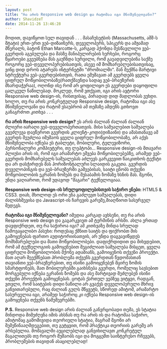 ```yaml
---
layout: post
title: "რა არის Responsive web design და რატომაა იგი მნიშვნელოვანი?"
author: ShavidzeT
date: 2014-11-26 13:46:28
---
```

მოდით, დავიწყოთ სულ თავიდან . . .
მასაჩუსეტსის (Massachusetts, აშშ-ს შტატი) ერთ-ერთ ვებ-დიზაინერს, დეველოპერს, სპიკერს და ამჟამად მწერალს, ბატონ Ethan Marcotte-ს, კარგად ჰქონდა შესწავლილი ვებ-გვერდის აგებულება და მასზე მანიპულირების ხერხები, როგორც წყაროები გვეუბნება მას გაუჩნდა სურვილი, რომ გაეადვილებინა საქმე როგორც ვებ-დეველოპერებისათვის, ასევე იმ მომხარებლებისათვისაც, ვინც დიდ დროს ატარებს ინტერნეტში "ძრომიალში". მან შექმნა მარტივი სტრუქტურა ვებ-გვერდებისთვის, რათა ემუშავათ ამ გვერდებს ყველა ციფრულ მოწყობილობაზე(რათქმაუნდა სადაც ვებ-ბრაუზერის მხარდაჭერაა), ოღონდ ისე რომ არ ყოფილიყო ეს გვერდები დაყოფილი ცალკეულ ნაწილებად. მოკლედ, რომ ვთქვათ, იგი არის ავტორი Responsive web design-ის, რისთვისაც, პირადად დიდ მადლობას ვუხდი.
ხოლო, თუ რა არის კონკრეტულად Responsive design, რატომაა იგი ასე მნიშვნელოვანი და რატომ ვსაუბრობ ამ თემაზე ამდენს გთხოვთ განაგრძოთ კითხვა . . .

**რა არის Responsive web design?**
ეს არის ძალიან ძალიან ძალიან ძლიერი იარაღი ვებ-დეველოპერთათვის. მისი საშუალებით საშუალება გვეძლევა დავწეროთ გვერდის კლიენტ-კოდი(დიზაინი) და ამასთანავე ამ გვერდს შეუძლია იმუშაოს ყველა ციფრულ მოწყობილობაზე, არ აქვს მნიშვნელობა იქნება ეს ტაბლეტი, მობილური, ტელევიზორი, პერსონალური კომპიუტერი, თუ ლეპტოპი...
Responsive design-ის მთავარი პლიუსი არის ის, რომ იგი არამარტო ეშვება მოწყობილებებზე, არამედ ვებ-გვერდის მომხარებელს საშუალებას აძლევს გარკვევით წაიკითხოს ტექსტი და არ დასჭირდეს მას ჰორიზონტალური სლაიდის გაკეთა.
გვერდის დეველოპინგის და ვებ-ბრაუზერში გაშვებისას, საიტი ცნობს თქვენი მოწყობილობის ეკრანის ზომებს და შესაბამის ზომაზე ხსნის მას. მგონი, უნდა ვაღიაროთ, რომ უდავოდ "მაგარი" ტექნელოგიაა.

**Responsive web design-ის სრულყოფილებისთვის საჭირო ენები:**
HTML5 & CSS3.
დიახ, მხოლოდ ეს ორი ენა გაძლევთ საშუალებას, დიდი ძალისხმევისა და Javascript-ის ჩარევის გარეშე,მიაღწიოთ სასურველ შედეგს.

**რატომაა იგი მნიშვნელოვანი?**
იმედია კარგად ავხსენი, თუ რა არის Responsive web design და გაგარკვიეთ ამ ტერმინის არსში.
ახლა ერთად დავფიქრდეთ, თუ რა საჭიროა იგი? ამ კითხვაზე მინდა სრულად ჩამოვაყალიბო პასუხი:
როდესაც ქმნით საიტს და ფიქრობთ მის გამოყენებას ფართო აუდიტორიისათვის, არ უნდა დაგვავიწყდეს მომხმარებლები და მათი მოწყობილობები. დაფიქრდიდით და მიხვდებით, რომ ამ ტექნელოგიის გამოყენებით შეგიძლიათ საშუალება მისცეთ, ყველა ციფრული მოწყობილობის მქონე ადამიანს, გამოიყენოს თქვენი პროექტი.
მათ აღარ შეექმნებათ პრობლემა თქვენს გვერდთან წვდომასთან თავიანთი ვებ-ბრაუზერებით, თუ ისინი გამოიყენებენ მცირე ზომის სმარტფონებს, მათ მობილურებში გაიხსნება გვერდი, რომელიც სავსებით მორგებული იქნება ეკრანის ზომებს და ასე მარტივად შეძლებენ ისინი თქვენი პროექტის გამოყენებას.
ცოტას ქართულ ვებზეც ვიტყვი, რადგან, ვთვლი, რომ საიტების დიდი ნაწილი არ გვაქვს დეველოპერული მხრივ განვითარებული, რაც ძალიან გულს მწყვეტს, სწორედ ამიტომ, არამარტო სასურველია იგი, არამედ საჭიროც კი იქნება Responsive web design-ის გამოყენება თქვენს ნამუშევრებში.

**P.S.** Responsive web design არის ძალიან განვრცობადი თემა, ეს სტატია მინდოდა მიმეძღვნა იმის ახსნას თუ რა არის ის და რატომაა საჭირო, ამიტომაც გამომივიდა თეორიული სტატია, მაგრამ მგონი არ შემეწინააღმდეგებით, თუ გეტყვით, რომ პრაქტიკა თეორიის გარეშე არ არსებულია. მომავალში აუცილებლად განვიხილავთ კონკრეტულ მაგალითებს თუ როგორ მუშაობს იგი და მოგცემთ საინტერესო რჩევებს, პრობლემების თავიდან ასაცილებლად!
